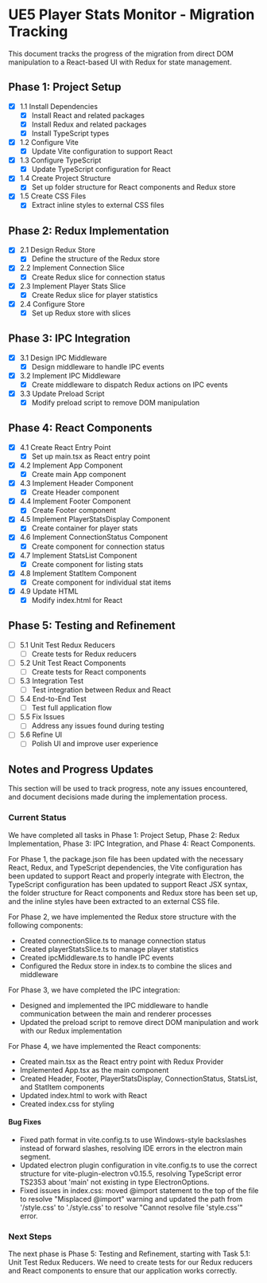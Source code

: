 # UE5 Player Stats Monitor - Migration Tracking

This document tracks the progress of the migration from direct DOM manipulation to a React-based UI with Redux for state management.

## Phase 1: Project Setup

- [x] 1.1 Install Dependencies
  - [x] Install React and related packages
  - [x] Install Redux and related packages
  - [x] Install TypeScript types

- [x] 1.2 Configure Vite
  - [x] Update Vite configuration to support React

- [x] 1.3 Configure TypeScript
  - [x] Update TypeScript configuration for React

- [x] 1.4 Create Project Structure
  - [x] Set up folder structure for React components and Redux store

- [x] 1.5 Create CSS Files
  - [x] Extract inline styles to external CSS files

## Phase 2: Redux Implementation

- [x] 2.1 Design Redux Store
  - [x] Define the structure of the Redux store

- [x] 2.2 Implement Connection Slice
  - [x] Create Redux slice for connection status

- [x] 2.3 Implement Player Stats Slice
  - [x] Create Redux slice for player statistics

- [x] 2.4 Configure Store
  - [x] Set up Redux store with slices

## Phase 3: IPC Integration

- [x] 3.1 Design IPC Middleware
  - [x] Design middleware to handle IPC events

- [x] 3.2 Implement IPC Middleware
  - [x] Create middleware to dispatch Redux actions on IPC events

- [x] 3.3 Update Preload Script
  - [x] Modify preload script to remove DOM manipulation

## Phase 4: React Components

- [x] 4.1 Create React Entry Point
  - [x] Set up main.tsx as React entry point

- [x] 4.2 Implement App Component
  - [x] Create main App component

- [x] 4.3 Implement Header Component
  - [x] Create Header component

- [x] 4.4 Implement Footer Component
  - [x] Create Footer component

- [x] 4.5 Implement PlayerStatsDisplay Component
  - [x] Create container for player stats

- [x] 4.6 Implement ConnectionStatus Component
  - [x] Create component for connection status

- [x] 4.7 Implement StatsList Component
  - [x] Create component for listing stats

- [x] 4.8 Implement StatItem Component
  - [x] Create component for individual stat items

- [x] 4.9 Update HTML
  - [x] Modify index.html for React

## Phase 5: Testing and Refinement

- [ ] 5.1 Unit Test Redux Reducers
  - [ ] Create tests for Redux reducers

- [ ] 5.2 Unit Test React Components
  - [ ] Create tests for React components

- [ ] 5.3 Integration Test
  - [ ] Test integration between Redux and React

- [ ] 5.4 End-to-End Test
  - [ ] Test full application flow

- [ ] 5.5 Fix Issues
  - [ ] Address any issues found during testing

- [ ] 5.6 Refine UI
  - [ ] Polish UI and improve user experience

## Notes and Progress Updates

This section will be used to track progress, note any issues encountered, and document decisions made during the implementation process.

### Current Status
We have completed all tasks in Phase 1: Project Setup, Phase 2: Redux Implementation, Phase 3: IPC Integration, and Phase 4: React Components.

For Phase 1, the package.json file has been updated with the necessary React, Redux, and TypeScript dependencies, the Vite configuration has been updated to support React and properly integrate with Electron, the TypeScript configuration has been updated to support React JSX syntax, the folder structure for React components and Redux store has been set up, and the inline styles have been extracted to an external CSS file.

For Phase 2, we have implemented the Redux store structure with the following components:
- Created connectionSlice.ts to manage connection status
- Created playerStatsSlice.ts to manage player statistics
- Created ipcMiddleware.ts to handle IPC events
- Configured the Redux store in index.ts to combine the slices and middleware

For Phase 3, we have completed the IPC integration:
- Designed and implemented the IPC middleware to handle communication between the main and renderer processes
- Updated the preload script to remove direct DOM manipulation and work with our Redux implementation

For Phase 4, we have implemented the React components:
- Created main.tsx as the React entry point with Redux Provider
- Implemented App.tsx as the main component
- Created Header, Footer, PlayerStatsDisplay, ConnectionStatus, StatsList, and StatItem components
- Updated index.html to work with React
- Created index.css for styling

#### Bug Fixes
- Fixed path format in vite.config.ts to use Windows-style backslashes instead of forward slashes, resolving IDE errors in the electron main segment.
- Updated electron plugin configuration in vite.config.ts to use the correct structure for vite-plugin-electron v0.15.5, resolving TypeScript error TS2353 about 'main' not existing in type ElectronOptions.
- Fixed issues in index.css: moved @import statement to the top of the file to resolve "Misplaced @import" warning and updated the path from '/style.css' to './style.css' to resolve "Cannot resolve file 'style.css'" error.

### Next Steps
The next phase is Phase 5: Testing and Refinement, starting with Task 5.1: Unit Test Redux Reducers. We need to create tests for our Redux reducers and React components to ensure that our application works correctly.

